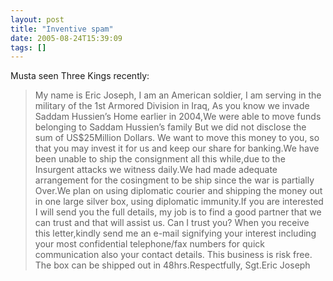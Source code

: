 ```yaml
---
layout: post
title: "Inventive spam"
date: 2005-08-24T15:39:09
tags: []
---
```


<p>Musta seen Three Kings recently:</p>

<blockquote>
<p>My name is Eric Joseph, I am an American soldier, I am serving in the military of the 1st Armored Division in Iraq, As you know we invade Saddam Hussien&#8217;s Home earlier in 2004,We were able to move funds belonging to Saddam Hussien&#8217;s family But we did not disclose the sum of US$25Million Dollars. We want to move this money to you, so that you may invest it for us and keep our share for banking.We have been unable to ship the consignment all this while,due to the Insurgent attacks we witness daily.We had made adequate arrangement for the cosingment to be ship since the war is partially Over.We plan on using diplomatic courier and shipping the money out in one large silver box, using diplomatic immunity.If you are interested I will send you the full details, my job is to find a good partner that we can trust and that will assist us. Can I trust you? When you receive this letter,kindly send me an e-mail signifying your interest including your most confidential telephone/fax numbers for quick  communication also your contact details. This business is risk free.  The box can be shipped out in 48hrs.Respectfully, Sgt.Eric Joseph</p>
</blockquote>
